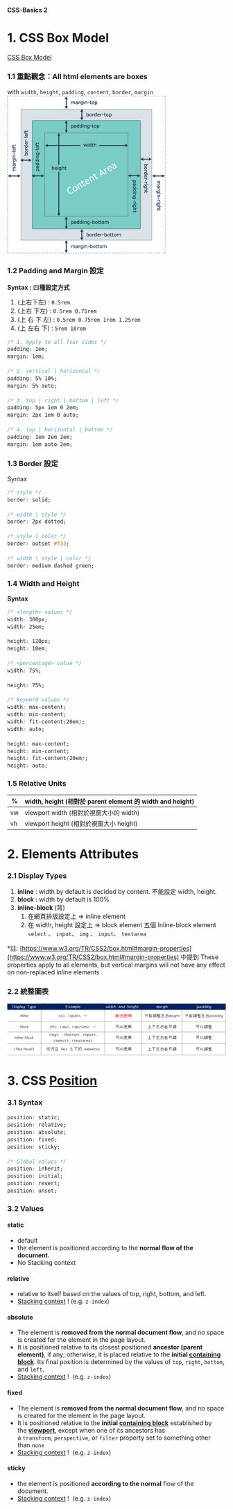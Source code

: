 **CSS-Basics 2**

# 1. CSS Box Model

[CSS Box Model](https://developer.mozilla.org/en-US/docs/Web/CSS/CSS_Box_Model)

### 1.1 重點觀念：All html elements are boxes

with `width`, `height`, `padding`, `content`, `border`, `margin`
![css-box-model.png](https://github.com/xxrjun/2022-Web-Develop/blob/main/notes/css/CSS/CSS-Basics%202/css-box-model.png)

### 1.2 Padding and Margin 設定

**Syntax :** 四**種設定方式**

1. (上右下左) : `0.5rem`
2. (上右 下左) : `0.5rem 0.75rem`
3. (上 右 下 左) : `0.5rem 0.75rem 1rem 1.25rem`
4. (上 左右 下) : `5rem 10rem`

```css
/* 1. Apply to all four sides */
padding: 1em;
margin: 1em;

/* 2. vertical | horizontal */
padding: 5% 10%;
margin: 5% auto;

/* 3. top | right | bottom | left */
padding: 5px 1em 0 2em;
margin: 2px 1em 0 auto;

/* 4. top | horizontal | bottom */
padding: 1em 2em 2em;
margin: 1em auto 2em;
```

### 1.3 Border 設定

Syntax

```css
/* style */
border: solid;

/* width | style */
border: 2px dotted;

/* style | color */
border: outset #f33;

/* width | style | color */
border: medium dashed green;
```

### 1.4 Width and Height

**Syntax**

```css
/* <length> values */
width: 300px;
width: 25em;

height: 120px;
height: 10em;

/* <percentage> value */
width: 75%;

height: 75%;

/* Keyword values */
width: max-content;
width: min-content;
width: fit-content(20em);
width: auto;

height: max-content;
height: min-content;
height: fit-content(20em);
height: auto;
```

### 1.5 Relative Units

| %   | width, height (相對於 parent element 的 width and height) |
| --- | --------------------------------------------------------- |
| vw  | viewport width (相對於視窗大小的 width)                   |
| vh  | viewport height (相對於視窗大小 height)                   |

# 2. Elements Attributes

### 2.1 Display Types

1. **inline** : width by default is decided by content. 不能設定 width, height.
2. **block :** width by default is 100%
3. **inline-block** (背)
   1. 在網頁排版設定上 ⇒ inline element
   2. 在 width, height 設定上 ⇒ block element
      五個 Inline-block element
      `select` 、 `input`、 `img` 、 `input`、 `textarea`

\*註: [https://www.w3.org/TR/CSS2/box.html#margin-properties](https://www.w3.org/TR/CSS2/box.html#margin-properties) 中提到 These properties apply to all elements, but vertical margins will not have any effect on non-replaced inline elements

### 2.2 統整圖表

![block+and+inline.png](https://github.com/xxrjun/2022-Web-Develop/blob/main/notes/css/CSS/CSS-Basics%202/blockandinline.png)

# 3. CSS [Position](https://developer.mozilla.org/en-US/docs/Web/CSS/position)

### 3.1 Syntax

```css
position: static;
position: relative;
position: absolute;
position: fixed;
position: sticky;

/* Global values */
position: inherit;
position: initial;
position: revert;
position: unset;
```

### 3.2 Values

#### static

- default
- the element is positioned according to the **normal flow of the document.**
- No Stacking context

#### relative

- relative to itself based on the values of top, right, bottom, and left.
- [Stacking context](https://developer.mozilla.org/en-US/docs/Web/CSS/CSS_Positioning/Understanding_z_index/The_stacking_context) ! (e.g. `z-index`)

#### absolute

- The element is **removed from the normal document flow**, and no space is created for the element in the page layout.
- It is positioned relative to its closest positioned **ancestor (parent element)**, if any;
  otherwise, it is placed relative to the **initial [containing block](https://developer.mozilla.org/en-US/docs/Web/CSS/Containing_block)**. Its final position is determined by the values of `top`, `right`, `bottom`, and `left`.
- [Stacking context](https://developer.mozilla.org/en-US/docs/Web/CSS/CSS_Positioning/Understanding_z_index/The_stacking_context) !  (e.g. `z-index`)

#### fixed

- The element is **removed from the normal document flow**, and no space is created for the element in the page layout.
- It is positioned relative to the **initial [containing block](https://developer.mozilla.org/en-US/docs/Web/CSS/Containing_block)** established by the [**viewport**](https://developer.mozilla.org/en-US/docs/Glossary/Viewport),
  except when one of its ancestors has a `transform`, `perspective`, or `filter` property set to something other than `none`
- [Stacking context](https://developer.mozilla.org/en-US/docs/Web/CSS/CSS_Positioning/Understanding_z_index/The_stacking_context) !  (e.g. `z-index`)

#### sticky

- the element is positioned **according to the normal** flow of the document.
- [Stacking context](https://developer.mozilla.org/en-US/docs/Web/CSS/CSS_Positioning/Understanding_z_index/The_stacking_context) !  (e.g. `z-index`)
